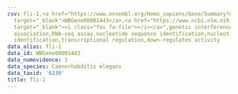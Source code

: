 ```yaml
---
csv: fli-1,<a href="https://www.ensembl.org/Homo_sapiens/Gene/Summary?db=core;g=WBGene00001443"
  target="_blank">WBGene00001443</a>,<a href="https://www.ncbi.nlm.nih.gov/pubmed/27496166"
  target="_blank"><i class="fas fa-file"></i></a>",genetic interference,functional
  association,RNA-seq assay,nucleotide sequence identification,nucleotide sequence
  identification,transcriptional regulation,down-regulates activity
data_alias: fli-1
data_id: WBGene00001443
data_numevidence: 1
data_species: Caenorhabditis elegans
data_taxid: '6239'
title: fli-1
---
```

